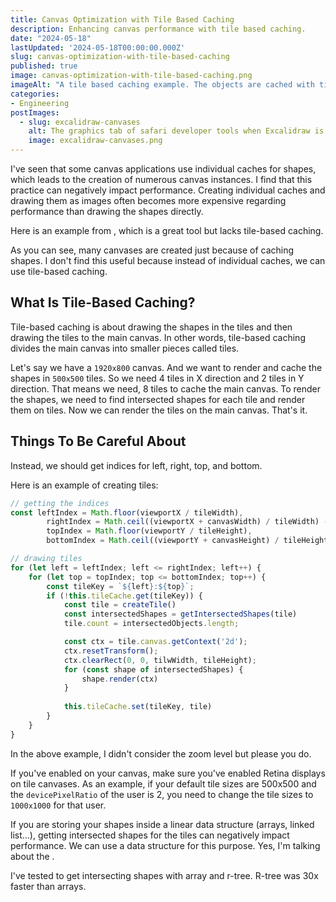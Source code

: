 ```yaml
---
title: Canvas Optimization with Tile Based Caching
description: Enhancing canvas performance with tile based caching.
date: "2024-05-18"
lastUpdated: '2024-05-18T00:00:00.000Z'
slug: canvas-optimization-with-tile-based-caching
published: true
image: canvas-optimization-with-tile-based-caching.png
imageAlt: "A tile based caching example. The objects are cached with tiles."
categories:
- Engineering
postImages:
  - slug: excalidraw-canvases
    alt: The graphics tab of safari developer tools when Excalidraw is opened
    image: excalidraw-canvases.png
---
```


<script>
    import ExcalidrawCanvasesImg from '$lib/generated/posts/canvas-optimization-with-tile-based-caching/excalidraw-canvases';
    import PostImage from "$lib/components/Post/PostImage.svelte";
    import ExternalLink from "$lib/components/externalLink/ExternalLink.svelte";
    import BulletTitle from "$lib/components/PostComponents/BulletTitle.svelte";

</script>

I've seen that some canvas applications use individual caches for shapes, which leads to the creation of numerous canvas instances.
I find that this practice can negatively impact performance. Creating individual caches and drawing them as images often becomes more expensive regarding performance than drawing the shapes directly.

Here is an example from <ExternalLink link="https://excalidraw.com" text="Excalidraw" />, which is a great tool but lacks tile-based caching.

<PostImage data={ExcalidrawCanvasesImg} />

As you can see, many canvases are created just because of caching shapes. I don't find this useful because instead of individual caches, we can use tile-based caching.


## What Is Tile-Based Caching?

Tile-based caching is about drawing the shapes in the tiles and then drawing the tiles to the main canvas.
In other words, tile-based caching divides the main canvas into smaller pieces called tiles. 


Let's say we have a `1920x800` canvas. And we want to render and cache the shapes in `500x500` tiles. 
So we need 4 tiles in X direction and 2 tiles in Y direction. That means we need, 8 tiles to cache the main canvas.
To render the shapes, we need to find intersected shapes for each tile and render them on tiles.
Now we can render the tiles on the main canvas. That's it.

## Things To Be Careful About

<BulletTitle text="Don't create tiles only considering x and y positions." htmlTag="h3" />

Instead, we should get indices for left, right, top, and bottom.

Here is an example of creating tiles:

```js
// getting the indices
const leftIndex = Math.floor(viewportX / tileWidth),
        rightIndex = Math.ceil((viewportX + canvasWidth) / tileWidth) - 1,
        topIndex = Math.floor(viewportY / tileHeight),
        bottomIndex = Math.ceil((viewportY + canvasHeight) / tileHeight) - 1;

// drawing tiles 
for (let left = leftIndex; left <= rightIndex; left++) {
    for (let top = topIndex; top <= bottomIndex; top++) {
        const tileKey = `${left}:${top}`;
        if (!this.tileCache.get(tileKey)) {
            const tile = createTile()
            const intersectedShapes = getIntersectedShapes(tile)
            tile.count = intersectedObjects.length;

            const ctx = tile.canvas.getContext('2d');
            ctx.resetTransform();
            ctx.clearRect(0, 0, tilwWidth, tileHeight);
            for (const shape of intersectedShapes) {
                shape.render(ctx)
            }
            
            this.tileCache.set(tileKey, tile)
        }
    }
}
```

In the above example, I didn't consider the zoom level but please you do.


<BulletTitle text="Be careful about retina display" htmlTag="h3" />

If you've enabled <ExternalLink text="Retina display" link="https://gist.github.com/callumlocke/cc258a193839691f60dd" /> on your canvas,
make sure you've enabled Retina displays on tile canvases. As an example, if your default tile sizes are 500x500 and the `devicePixelRatio` of the user
is 2, you need to change the tile sizes to `1000x1000` for that user.

<BulletTitle text="Getting intersecting shapes for tiles" htmlTag="h3" />

If you are storing your shapes inside a linear data structure (arrays, linked list...), getting intersected shapes for the tiles
can negatively impact performance. We can use a data structure for this purpose. Yes, I'm talking about the <ExternalLink text="R-tree" link="https://www.geeksforgeeks.org/introduction-to-r-tree/" />.

I've tested to get intersecting shapes with array and r-tree. R-tree was 30x faster than arrays.
